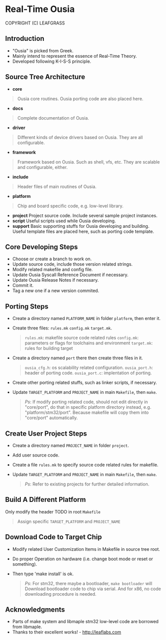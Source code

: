 Real-Time Ousia
===============
COPYRIGHT (C) LEAFGRASS


Introduction
------------
- "Ousia" is picked from Greek.
- Mainly intend to represent the essence of Real-Time Theory.
- Developed following K-I-S-S principle.


Source Tree Architecture
------------------------
- **core**
>	Ousia core routines. Ousia porting code are also placed here.
- **docs**
>	Complete documentation of Ousia.
- **driver**
>	Different kinds of device drivers based on Ousia.
>	They are all configurable.
- **framework**
>	Framework based on Ousia. Such as shell, vfs, etc.
>	They are scalable and configurable, either.
- **include**
>	Header files of main routines of Ousia.
- **platform**
>	Chip and board specific code, e.g. low-level library.
- **project**
	Project source code. Include several sample project instances.
- **script**
	Useful scripts used while Ousia developing.
- **support**
	Basic supporting stuffs for Ousia developing and building.
	Useful template files are placed here, such as porting code template.


Core Developing Steps
---------------------
-	Choose or create a branch to work on.
-	Update source code, include those version related strings.
-	Modify related makefile and config file.
-	Update Ousia Syscall Reference Document if necessary.
-	Update Ousia Release Notes if necessary.
-	Commit it.
-	Tag a new one if a new version commited.


Porting Steps
-------------
-	Create a directory named `PLATFORM_NAME` in folder `platform`, then enter it.
-	Create three files: `rules.mk` `config.mk` `target.mk`.
	> `rules.mk`: makefile source code related rules
	> `config.mk`: parameters or flags for toolchains and environment
	> `target.mk`: rules for building target
-	Create a directory named `port` there then create three files in it.
	> `ousia_cfg.h`: os scalability related configuration.
	> `ousia_port.h`: header of porting code.
	> `ousia_port.c`: implentation of porting.
-	Create other porting related stuffs, such as linker scripts, if necessary.
-	Update `TARGET_PLATFORM` and `PROJECT_NAME` in main `Makefile`, then `make`.

	> _Ps_: If modify porting related code, should not edit directly in "core/port",
	> do that in specific platform directory instead, e.g. "platform/stm32/port".
	> Because makefile will copy them into "core/port" automatically.


Create User Project Steps
-------------------------
-	Create a directory named `PROJECT_NAME` in folder `project`.
-	Add user source code.
-	Create a file `rules.mk` to specify source code related rules for makefile.
-	Update `TARGET_PLATFORM` and `PROJECT_NAME` in main `Makefile`, then `make`.

	> _Ps_: Refer to existing projects for further detailed information.


Build A Different Platform
--------------------------
Only modify the header TODO in root `Makefile`
>	Assign specific `TARGET_PLATFORM` and `PROJECT_NAME`


Download Code to Target Chip
----------------------------
-	Modify related User Customization Items in Makefile in source tree root.
-	Do proper Operation on hardware (i.e. change boot mode or reset or something).
-	Then type 'make install' is ok.

	> _Ps_: For stm32, there maybe a bootloader, `make bootloader` will Download
	> bootloader code to chip via serial. And for x86, no code downloading procedure
	> is needed.


Acknowledgments
---------------
-	Parts of make system and libmaple stm32 low-level code are borrowed from libmaple.
-	Thanks to their excellent works! - <http://leaflabs.com>

